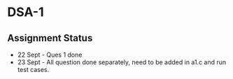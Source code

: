 # DSA-1
 
## Assignment Status
- 22 Sept - Ques 1 done
- 23 Sept - All question done separately, need to be added in a1.c and run test cases.